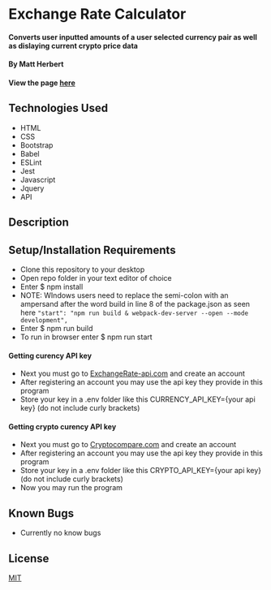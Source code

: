 # Exchange Rate Calculator

#### Converts user inputted amounts of a user selected currency pair as well as dislaying current crypto price data

#### By Matt Herbert

#### View the page [here](https://matth5050.github.io/Exchange_Rate/)

## Technologies Used

* HTML
* CSS
* Bootstrap
* Babel
* ESLint
* Jest
* Javascript
* Jquery
* API

## Description

## Setup/Installation Requirements

* Clone this repository to your desktop
* Open repo folder in your text editor of choice
* Enter $ npm install
* NOTE: WIndows users need to replace the semi-colon with an ampersand after the word build in line 8 of the package.json as seen here ```"start": "npm run build & webpack-dev-server --open --mode development",```
* Enter $ npm run build
* To run in browser enter $ npm run start

#### Getting curency API key
* Next you must go to [ExchangeRate-api.com](https://app.exchangerate-api.com/dashboard) and create an account
* After registering an account you may use the api key they provide in this program
* Store your key in a .env folder like this CURRENCY_API_KEY={your api key}  (do not include curly brackets)

#### Getting crypto curency API key
* Next you must go to [Cryptocompare.com](https://min-api.cryptocompare.com/) and create an account
* After registering an account you may use the api key they provide in this program
* Store your key in a .env folder like this CRYPTO_API_KEY={your api key}  (do not include curly brackets)
* Now you may run the program

## Known Bugs

* Currently no know bugs


## License

[MIT](https://opensource.org/osd)

